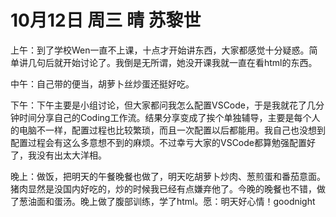 # 10月12日 周三 晴 苏黎世

上午：到了学校Wen一直不上课，十点才开始讲东西，大家都感觉十分疑惑。简单讲几句后就开始讨论了。我倒是无所谓，她没开课我就一直在看html的东西。中午：自己带的便当，胡萝卜丝炒蛋还挺好吃。下午：下午主要是小组讨论，但大家都问我怎么配置VSCode，于是我就花了几分钟时间分享自己的Coding工作流。结果分享变成了挨个单独辅导，主要是每个人的电脑不一样，配置过程也比较繁琐，而且一次配置以后都能用。我自己也没想到配置过程会有这么多意想不到的麻烦。不过幸亏大家的VSCode都算勉强配置好了，我没有出太大洋相。晚上：做饭，把明天的午餐晚餐也做了，明天吃胡萝卜炒肉、葱煎蛋和番茄意面。猪肉显然是没国内好吃的，炒的时候我已经有点嫌弃他了。今晚的晚餐也不错，做了葱油面和蛋汤。晚上做了腹部训练，学了html。愿：明天好心情！goodnight

